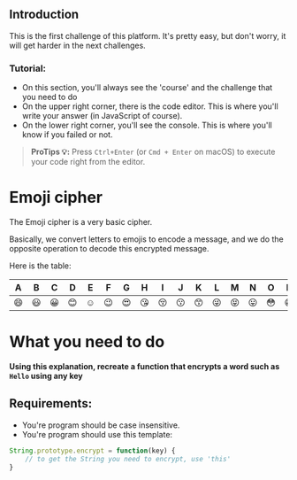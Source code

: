 ## Introduction
This is the first challenge of this platform. It's pretty easy, but don't worry, it will get harder in
the next challenges.

### Tutorial:
- On this section, you'll always see the 'course' and the challenge that you need to do
- On the upper right corner, there is the code editor. This is where you'll write your answer (in JavaScript of course).
- On the lower right corner, you'll see the console. This is where you'll know if you failed or not.
> **ProTips 💡:** Press `Ctrl+Enter` (or `Cmd + Enter` on macOS) to execute your code right from the editor.

# Emoji cipher

The Emoji cipher is a very basic cipher.

Basically, we convert letters to emojis to encode a message, and we do the opposite operation to decode this encrypted message.

Here is the table:
<table>
	<thead>
		<tr>
			<th>A</th>
			<th>B</th>
			<th>C</th>
			<th>D</th>
			<th>E</th>
			<th>F</th>
			<th>G</th>
			<th>H</th>
			<th>I</th>
			<th>J</th>
			<th>K</th>
			<th>L</th>
			<th>M</th>
			<th>N</th>
			<th>O</th>
			<th>P</th>
			<th>Q</th>
			<th>R</th>
			<th>S</th>
			<th>T</th>
			<th>U</th>
			<th>V</th>
			<th>W</th>
			<th>X</th>
			<th>Y</th>
			<th>Z</th>
		</tr>
	</thead>
	<tbody>
		<tr>
			<td>
				<g-emoji class="g-emoji" alias="smile" fallback-src="https://assets-cdn.github.com/images/icons/emoji/unicode/1f604.png">😄</g-emoji>
			</td>
			<td>
				<g-emoji class="g-emoji" alias="smiley" fallback-src="https://assets-cdn.github.com/images/icons/emoji/unicode/1f603.png">😃</g-emoji>
			</td>
			<td>
				<g-emoji class="g-emoji" alias="grinning" fallback-src="https://assets-cdn.github.com/images/icons/emoji/unicode/1f600.png">😀</g-emoji>
			</td>
			<td>
				<g-emoji class="g-emoji" alias="blush" fallback-src="https://assets-cdn.github.com/images/icons/emoji/unicode/1f60a.png">😊</g-emoji>
			</td>
			<td>
				<g-emoji class="g-emoji" alias="relaxed" fallback-src="https://assets-cdn.github.com/images/icons/emoji/unicode/263a.png">☺️</g-emoji>
			</td>
			<td>
				<g-emoji class="g-emoji" alias="wink" fallback-src="https://assets-cdn.github.com/images/icons/emoji/unicode/1f609.png">😉</g-emoji>
			</td>
			<td>
				<g-emoji class="g-emoji" alias="heart_eyes" fallback-src="https://assets-cdn.github.com/images/icons/emoji/unicode/1f60d.png">😍</g-emoji>
			</td>
			<td>
				<g-emoji class="g-emoji" alias="kissing_heart" fallback-src="https://assets-cdn.github.com/images/icons/emoji/unicode/1f618.png">😘</g-emoji>
			</td>
			<td>
				<g-emoji class="g-emoji" alias="kissing_closed_eyes" fallback-src="https://assets-cdn.github.com/images/icons/emoji/unicode/1f61a.png">😚</g-emoji>
			</td>
			<td>
				<g-emoji class="g-emoji" alias="kissing" fallback-src="https://assets-cdn.github.com/images/icons/emoji/unicode/1f617.png">😗</g-emoji>
			</td>
			<td>
				<g-emoji class="g-emoji" alias="kissing_smiling_eyes" fallback-src="https://assets-cdn.github.com/images/icons/emoji/unicode/1f619.png">😙</g-emoji>
			</td>
			<td>
				<g-emoji class="g-emoji" alias="stuck_out_tongue_winking_eye" fallback-src="https://assets-cdn.github.com/images/icons/emoji/unicode/1f61c.png">😜</g-emoji>
			</td>
			<td>
				<g-emoji class="g-emoji" alias="stuck_out_tongue_closed_eyes" fallback-src="https://assets-cdn.github.com/images/icons/emoji/unicode/1f61d.png">😝</g-emoji>
			</td>
			<td>
				<g-emoji class="g-emoji" alias="stuck_out_tongue" fallback-src="https://assets-cdn.github.com/images/icons/emoji/unicode/1f61b.png">😛</g-emoji>
			</td>
			<td>
				<g-emoji class="g-emoji" alias="flushed" fallback-src="https://assets-cdn.github.com/images/icons/emoji/unicode/1f633.png">😳</g-emoji>
			</td>
			<td>
				<g-emoji class="g-emoji" alias="grin" fallback-src="https://assets-cdn.github.com/images/icons/emoji/unicode/1f601.png">😁</g-emoji>
			</td>
			<td>
				<g-emoji class="g-emoji" alias="pensive" fallback-src="https://assets-cdn.github.com/images/icons/emoji/unicode/1f614.png">😔</g-emoji>
			</td>
			<td>
				<g-emoji class="g-emoji" alias="relieved" fallback-src="https://assets-cdn.github.com/images/icons/emoji/unicode/1f60c.png">😌</g-emoji>
			</td>
			<td>
				<g-emoji class="g-emoji" alias="unamused" fallback-src="https://assets-cdn.github.com/images/icons/emoji/unicode/1f612.png">😒</g-emoji>
			</td>
			<td>
				<g-emoji class="g-emoji" alias="disappointed" fallback-src="https://assets-cdn.github.com/images/icons/emoji/unicode/1f61e.png">😞</g-emoji>
			</td>
			<td>
				<g-emoji class="g-emoji" alias="persevere" fallback-src="https://assets-cdn.github.com/images/icons/emoji/unicode/1f623.png">😣</g-emoji>
			</td>
			<td>
				<g-emoji class="g-emoji" alias="cry" fallback-src="https://assets-cdn.github.com/images/icons/emoji/unicode/1f622.png">😢</g-emoji>
			</td>
			<td>
				<g-emoji class="g-emoji" alias="joy" fallback-src="https://assets-cdn.github.com/images/icons/emoji/unicode/1f602.png">😂</g-emoji>
			</td>
			<td>
				<g-emoji class="g-emoji" alias="sob" fallback-src="https://assets-cdn.github.com/images/icons/emoji/unicode/1f62d.png">😭</g-emoji>
			</td>
			<td>
				<g-emoji class="g-emoji" alias="sunglasses" fallback-src="https://assets-cdn.github.com/images/icons/emoji/unicode/1f60e.png">😎</g-emoji>
			</td>
			<td>
				<g-emoji class="g-emoji" alias="smiling_imp" fallback-src="https://assets-cdn.github.com/images/icons/emoji/unicode/1f608.png">😈</g-emoji>
			</td>
		</tr>
	</tbody>
</table>

# What you need to do

**Using this explanation, recreate a function that encrypts a word such as `Hello` using any key**

## Requirements:

- You're program should be case insensitive.
- You're program should use this template:

```javascript
String.prototype.encrypt = function(key) {
    // to get the String you need to encrypt, use 'this'
}
```
